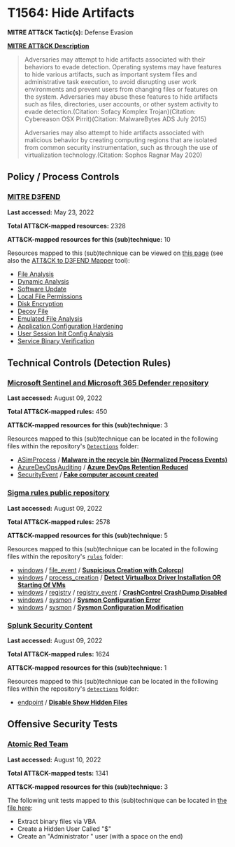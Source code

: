 # T1564: Hide Artifacts
**MITRE ATT&CK Tactic(s):** Defense Evasion

**[MITRE ATT&CK Description](https://attack.mitre.org/techniques/T1564)**
<blockquote>Adversaries may attempt to hide artifacts associated with their behaviors to evade detection. Operating systems may have features to hide various artifacts, such as important system files and administrative task execution, to avoid disrupting user work environments and prevent users from changing files or features on the system. Adversaries may abuse these features to hide artifacts such as files, directories, user accounts, or other system activity to evade detection.(Citation: Sofacy Komplex Trojan)(Citation: Cybereason OSX Pirrit)(Citation: MalwareBytes ADS July 2015)

Adversaries may also attempt to hide artifacts associated with malicious behavior by creating computing regions that are isolated from common security instrumentation, such as through the use of virtualization technology.(Citation: Sophos Ragnar May 2020)</blockquote>

## Policy / Process Controls
### [MITRE D3FEND](https://d3fend.mitre.org/)
**Last accessed:** May 23, 2022

**Total ATT&CK-mapped resources:** 2328

**ATT&CK-mapped resources for this (sub)technique:** 10

Resources mapped to this (sub)technique can be viewed on [this page](https://d3fend.mitre.org/) (see also the [ATT&CK to D3FEND Mapper](https://d3fend.mitre.org/tools/attack-mapper) tool):

* [File Analysis](https://d3fend.mitre.org/technique/d3f:FileAnalysis)
* [Dynamic Analysis](https://d3fend.mitre.org/technique/d3f:DynamicAnalysis)
* [Software Update](https://d3fend.mitre.org/technique/d3f:SoftwareUpdate)
* [Local File Permissions](https://d3fend.mitre.org/technique/d3f:LocalFilePermissions)
* [Disk Encryption](https://d3fend.mitre.org/technique/d3f:DiskEncryption)
* [Decoy File](https://d3fend.mitre.org/technique/d3f:DecoyFile)
* [Emulated File Analysis](https://d3fend.mitre.org/technique/d3f:EmulatedFileAnalysis)
* [Application Configuration Hardening](https://d3fend.mitre.org/technique/d3f:ApplicationConfigurationHardening)
* [User Session Init Config Analysis](https://d3fend.mitre.org/technique/d3f:UserSessionInitConfigAnalysis)
* [Service Binary Verification](https://d3fend.mitre.org/technique/d3f:ServiceBinaryVerification)

## Technical Controls (Detection Rules)
### [Microsoft Sentinel and Microsoft 365 Defender repository](https://github.com/Azure/Azure-Sentinel)
**Last accessed:** August 09, 2022

**Total ATT&CK-mapped rules:** 450

**ATT&CK-mapped resources for this (sub)technique:** 3

Resources mapped to this (sub)technique can be located in the following files within the repository's <code>[Detections](https://github.com/Azure/Azure-Sentinel/tree/master/Detections)</code> folder:

* [ASimProcess](https://github.com/Azure/Azure-Sentinel/tree/master/Detections/ASimProcess/) / **[Malware in the recycle bin (Normalized Process Events)](https://github.com/Azure/Azure-Sentinel/blob/master/Detections/ASimProcess/imProcess_malware_in_recyclebin.yaml)**
* [AzureDevOpsAuditing](https://github.com/Azure/Azure-Sentinel/tree/master/Detections/AzureDevOpsAuditing/) / **[Azure DevOps Retention Reduced](https://github.com/Azure/Azure-Sentinel/blob/master/Detections/AzureDevOpsAuditing/ADORetentionReduced.yaml)**
* [SecurityEvent](https://github.com/Azure/Azure-Sentinel/tree/master/Detections/SecurityEvent/) / **[Fake computer account created](https://github.com/Azure/Azure-Sentinel/blob/master/Detections/SecurityEvent/FakeComputerAccountCreated.yaml)**

### [Sigma rules public repository](https://github.com/SigmaHQ/sigma)
**Last accessed:** August 09, 2022

**Total ATT&CK-mapped rules:** 2578

**ATT&CK-mapped resources for this (sub)technique:** 5

Resources mapped to this (sub)technique can be located in the following files within the repository's <code>[rules](https://github.com/SigmaHQ/sigma/tree/master/rules)</code> folder:

* [windows](https://github.com/SigmaHQ/sigma/tree/master/rules/windows/) / [file_event](https://github.com/SigmaHQ/sigma/tree/master/rules/windows/file_event/) / **[Suspicious Creation with Colorcpl](https://github.com/SigmaHQ/sigma/blob/master/rules/windows/file_event/file_event_win_susp_colorcpl.yml)**
* [windows](https://github.com/SigmaHQ/sigma/tree/master/rules/windows/) / [process_creation](https://github.com/SigmaHQ/sigma/tree/master/rules/windows/process_creation/) / **[Detect Virtualbox Driver Installation OR Starting Of VMs](https://github.com/SigmaHQ/sigma/blob/master/rules/windows/process_creation/proc_creation_win_run_virtualbox.yml)**
* [windows](https://github.com/SigmaHQ/sigma/tree/master/rules/windows/) / [registry](https://github.com/SigmaHQ/sigma/tree/master/rules/windows/registry/) / [registry_event](https://github.com/SigmaHQ/sigma/tree/master/rules/windows/registry/registry_event/) / **[CrashControl CrashDump Disabled](https://github.com/SigmaHQ/sigma/blob/master/rules/windows/registry/registry_event/registry_event_crashdump_disabled.yml)**
* [windows](https://github.com/SigmaHQ/sigma/tree/master/rules/windows/) / [sysmon](https://github.com/SigmaHQ/sigma/tree/master/rules/windows/sysmon/) / **[Sysmon Configuration Error](https://github.com/SigmaHQ/sigma/blob/master/rules/windows/sysmon/sysmon_config_modification_error.yml)**
* [windows](https://github.com/SigmaHQ/sigma/tree/master/rules/windows/) / [sysmon](https://github.com/SigmaHQ/sigma/tree/master/rules/windows/sysmon/) / **[Sysmon Configuration Modification](https://github.com/SigmaHQ/sigma/blob/master/rules/windows/sysmon/sysmon_config_modification_status.yml)**

### [Splunk Security Content](https://github.com/splunk/security_content)
**Last accessed:** August 09, 2022

**Total ATT&CK-mapped rules:** 1624

**ATT&CK-mapped resources for this (sub)technique:** 1

Resources mapped to this (sub)technique can be located in the following files within the repository's <code>[detections](https://github.com/splunk/security_content/tree/develop/detections)</code> folder:

* [endpoint](https://github.com/splunk/security_content/tree/develop/detections/endpoint/) / **[Disable Show Hidden Files](https://github.com/splunk/security_content/blob/develop/detections/endpoint/disable_show_hidden_files.yml)**


## Offensive Security Tests
### [Atomic Red Team](https://github.com/redcanaryco/atomic-red-team)
**Last accessed:** August 10, 2022

**Total ATT&CK-mapped tests:** 1341

**ATT&CK-mapped resources for this (sub)technique:** 3

The following unit tests mapped to this (sub)technique can be located in [the file here](https://github.com/redcanaryco/atomic-red-team/tree/master/atomics/T1564/T1564.yaml):

* Extract binary files via VBA
* Create a Hidden User Called "$"
* Create an "Administrator " user (with a space on the end)

